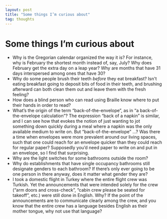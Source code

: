 ```yaml
---
layout: post
title: "Some things I’m curious about"
tag: thoughts
---
```


# Some things I’m curious about

- Why is the Gregorian calendar organized the way it is? For instance, why is February the shortest month instead of, say, July? Why does February get the extra day on a leap year? Why are months that have 31 days interspersed among ones that have 30?
- Why do some people brush their teeth _before_ they eat breakfast? Isn't eating breakfast going to deposit bits of food in their teeth, and brushing afterward can both clean them out and leave them with the fresh feeling?
- How does a blind person who can read using Braille know where to put their hands in order to read?
- What’s the origin of the term “back-of-the-envelope”, as in “a back-of-the-envelope calculation”? The expression “back of a napkin” is similar, and I can see how that evokes the notion of just wanting to jot something down quickly during a meal where a napkin was the only available medium to write on. But “back-of-the-envelope” …? Was there a time when envelopes were more prevalent around our living spaces, such that one could reach for an envelope quicker than they could reach for regular paper? Supposedly you’d need paper to write on and put in an envelope, so I find that surprising.
- Why are the light switches for some bathrooms outside the room?
- Why do establishments that have single occupancy bathrooms still designate genders to each bathroom? If there’s only ever going to be one person in there anyway, does it matter what gender they are?
- I took a domestic flight in Turkey where the entire flight crew was Turkish. Yet the announcements that were intended solely for the crew (“arm doors and cross-check”, “cabin crew please be seated for takeoff”, etc.) were still done in English. Why? If the point of the announcements are to communicate clearly among the crew, and you know that the entire crew has a language besides English as their mother tongue, why not use that language?
